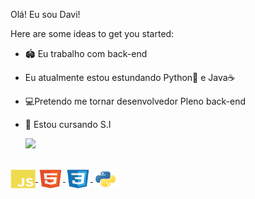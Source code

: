 Olá! Eu sou Davi!



Here are some ideas to get you started:

- 🏟 Eu trabalho com back-end
- Eu atualmente estou estundando Python🐍 e Java☕
- 💻Pretendo me tornar desenvolvedor Pleno back-end
- 📖 Estou cursando S.I

  <div>
  <a href="https://github.com/Davibesxxol">
  <img height="180em" src="https://github-readme-stats.vercel.app/api?username=Davibesxxol&show_icons=true&theme=dark&include_all_commits=true&count_private=true"/>
  
</div>
<div style="display: inline_block"><br>
  <img align="center" alt="Rafa-Js" height="30" width="40" src="https://raw.githubusercontent.com/devicons/devicon/master/icons/javascript/javascript-plain.svg">
  <img align="center" alt="Rafa-HTML" height="30" width="40" src="https://raw.githubusercontent.com/devicons/devicon/master/icons/html5/html5-original.svg">
  <img align="center" alt="Rafa-CSS" height="30" width="40" src="https://raw.githubusercontent.com/devicons/devicon/master/icons/css3/css3-original.svg">
  <img align="center" alt="Rafa-Python" height="30" width="40" src="https://raw.githubusercontent.com/devicons/devicon/master/icons/python/python-original.svg">
 
</div>
